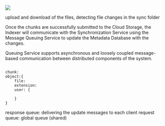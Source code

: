 ![](../pics/gg-drive.jpg)


upload and download of the files, detecting file changes in the sync folder


Once the chunks are successfully submitted to the Cloud Storage, the Indexer will communicate with the Synchronization Service using the Message Queuing Service to update the Metadata Database with the changes.


Queuing Service supports asynchronous and loosely coupled message-based communication between distributed components of the system.

```

chunk:
object:{
    file:
    extension:
    user: {

    }
}
```

response queue: delivering the update messages to each client
request queue: global queue (shared)
